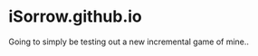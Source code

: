 iSorrow.github.io
=================
Going to simply be testing out a new incremental game of mine..
